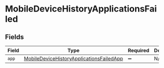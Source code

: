 # MobileDeviceHistoryApplicationsFailed


## Fields

| Field                                                                                                       | Type                                                                                                        | Required                                                                                                    | Description                                                                                                 |
| ----------------------------------------------------------------------------------------------------------- | ----------------------------------------------------------------------------------------------------------- | ----------------------------------------------------------------------------------------------------------- | ----------------------------------------------------------------------------------------------------------- |
| `app`                                                                                                       | [MobileDeviceHistoryApplicationsFailedApp](../../models/shared/mobiledevicehistoryapplicationsfailedapp.md) | :heavy_minus_sign:                                                                                          | N/A                                                                                                         |